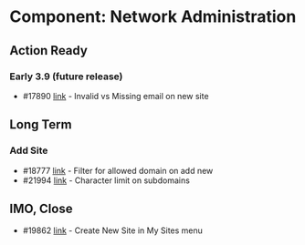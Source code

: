 # Component: Network Administration

## Action Ready

### Early 3.9 (future release)

* #17890 [link](http://core.trac.wordpress.org/ticket/17890) - Invalid vs Missing email on new site

## Long Term

### Add Site

* #18777 [link](http://core.trac.wordpress.org/ticket/1877) - Filter for allowed domain on add new
* #21994 [link](http://core.trac.wordpress.org/ticket/21994) - Character limit on subdomains

## IMO, Close

* #19862 [link](http://core.trac.wordpress.org/ticket/19862) - Create New Site in My Sites menu